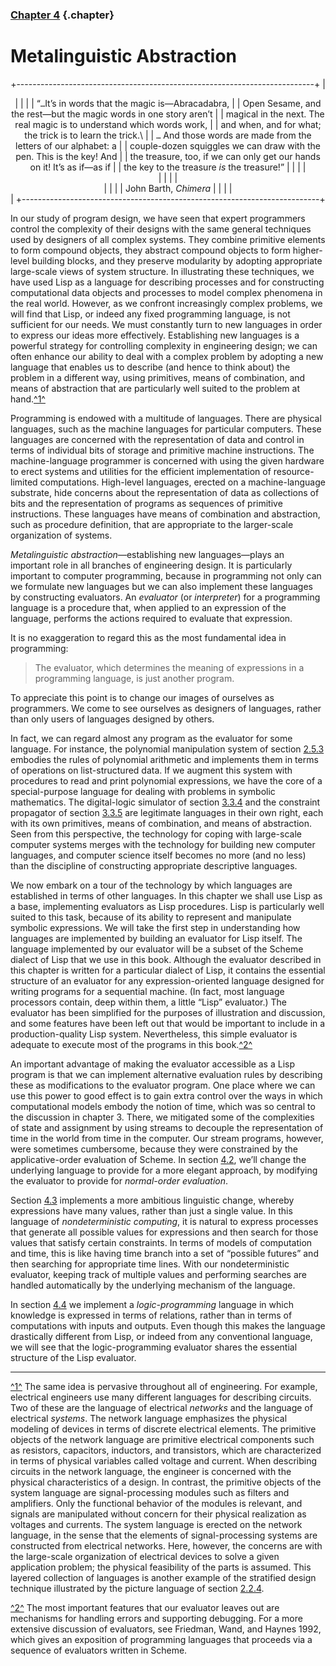 <div class="chapterheading">

### [Chapter 4](book-Z-H-4.html#%_toc_%_chap_4) {.chapter}

Metalinguistic Abstraction
==========================

</div>

<div align="center">

+--------------------------------------------------------------------------+
| <div>                                                                    |
|                                                                          |
| <span class="epigraph">“`…`It’s in words that the magic is—Abracadabra,  |
| Open Sesame, and the rest—but the magic words in one story aren’t        |
| magical in the next. The real magic is to understand which words work,   |
| and when, and for what; the trick is to learn the trick.\                |
|  `…` And those words are made from the letters of our alphabet: a        |
| couple-dozen squiggles we can draw with the pen. This is the key! And    |
| the treasure, too, if we can only get our hands on it! It’s as if—as if  |
| the key to the treasure *is* the treasure!”</span>                       |
|                                                                          |
| </div>                                                                   |
|                                                                          |
| <div>                                                                    |
|                                                                          |
| <span class="epigraph attrib">John Barth, *Chimera*</span>               |
|                                                                          |
| </div>                                                                   |
+--------------------------------------------------------------------------+

</div>

In our study of program design, we have seen that expert programmers
control the complexity of their designs with the same general techniques
used by designers of all complex systems. They combine primitive
elements to form compound objects, they abstract compound objects to
form higher-level building blocks, and they preserve modularity by
adopting appropriate large-scale views of system structure. In
illustrating these techniques, we have used Lisp as a language for
describing processes and for constructing computational data objects and
processes to model complex phenomena in the real world. However, as we
confront increasingly complex problems, we will find that Lisp, or
indeed any fixed programming language, is not sufficient for our needs.
We must constantly turn to new languages in order to express our ideas
more effectively. Establishing new languages is a powerful strategy for
controlling complexity in engineering design; we can often enhance our
ability to deal with a complex problem by adopting a new language that
enables us to describe (and hence to think about) the problem in a
different way, using primitives, means of combination, and means of
abstraction that are particularly well suited to the problem at
hand.<span id="call_footnote_Temp_508">[^1^](#footnote_Temp_508)</span>

Programming is endowed with a multitude of languages. There are physical
languages, such as the machine languages for particular computers. These
languages are concerned with the representation of data and control in
terms of individual bits of storage and primitive machine instructions.
The machine-language programmer is concerned with using the given
hardware to erect systems and utilities for the efficient implementation
of resource-limited computations. High-level languages, erected on a
machine-language substrate, hide concerns about the representation of
data as collections of bits and the representation of programs as
sequences of primitive instructions. These languages have means of
combination and abstraction, such as procedure definition, that are
appropriate to the larger-scale organization of systems.

*Metalinguistic abstraction*—establishing new languages—plays an
important role in all branches of engineering design. It is particularly
important to computer programming, because in programming not only can
we formulate new languages but we can also implement these languages by
constructing evaluators. An *evaluator* (or *interpreter*) for a
programming language is a procedure that, when applied to an expression
of the language, performs the actions required to evaluate that
expression.

It is no exaggeration to regard this as the most fundamental idea in
programming:

> The evaluator, which determines the meaning of expressions in a
> programming language, is just another program.

To appreciate this point is to change our images of ourselves as
programmers. We come to see ourselves as designers of languages, rather
than only users of languages designed by others.

In fact, we can regard almost any program as the evaluator for some
language. For instance, the polynomial manipulation system of
section [2.5.3](book-Z-H-18.html#%_sec_2.5.3) embodies the rules of
polynomial arithmetic and implements them in terms of operations on
list-structured data. If we augment this system with procedures to read
and print polynomial expressions, we have the core of a special-purpose
language for dealing with problems in symbolic mathematics. The
digital-logic simulator of section [3.3.4](book-Z-H-22.html#%_sec_3.3.4)
and the constraint propagator of
section [3.3.5](book-Z-H-22.html#%_sec_3.3.5) are legitimate languages
in their own right, each with its own primitives, means of combination,
and means of abstraction. Seen from this perspective, the technology for
coping with large-scale computer systems merges with the technology for
building new computer languages, and computer science itself becomes no
more (and no less) than the discipline of constructing appropriate
descriptive languages.

We now embark on a tour of the technology by which languages are
established in terms of other languages. In this chapter we shall use
Lisp as a base, implementing evaluators as Lisp procedures. Lisp is
particularly well suited to this task, because of its ability to
represent and manipulate symbolic expressions. We will take the first
step in understanding how languages are implemented by building an
evaluator for Lisp itself. The language implemented by our evaluator
will be a subset of the Scheme dialect of Lisp that we use in this book.
Although the evaluator described in this chapter is written for a
particular dialect of Lisp, it contains the essential structure of an
evaluator for any expression-oriented language designed for writing
programs for a sequential machine. (In fact, most language processors
contain, deep within them, a little “Lisp” evaluator.) The evaluator has
been simplified for the purposes of illustration and discussion, and
some features have been left out that would be important to include in a
production-quality Lisp system. Nevertheless, this simple evaluator is
adequate to execute most of the programs in this book.<span
id="call_footnote_Temp_509">[^2^](#footnote_Temp_509)</span>

An important advantage of making the evaluator accessible as a Lisp
program is that we can implement alternative evaluation rules by
describing these as modifications to the evaluator program. One place
where we can use this power to good effect is to gain extra control over
the ways in which computational models embody the notion of time, which
was so central to the discussion in chapter 3. There, we mitigated some
of the complexities of state and assignment by using streams to decouple
the representation of time in the world from time in the computer. Our
stream programs, however, were sometimes cumbersome, because they were
constrained by the applicative-order evaluation of Scheme. In
section [4.2](book-Z-H-27.html#%_sec_4.2), we’ll change the underlying
language to provide for a more elegant approach, by modifying the
evaluator to provide for *normal-order evaluation*.

Section [4.3](book-Z-H-28.html#%_sec_4.3) implements a more ambitious
linguistic change, whereby expressions have many values, rather than
just a single value. In this language of *nondeterministic computing*,
it is natural to express processes that generate all possible values for
expressions and then search for those values that satisfy certain
constraints. In terms of models of computation and time, this is like
having time branch into a set of “possible futures” and then searching
for appropriate time lines. With our nondeterministic evaluator, keeping
track of multiple values and performing searches are handled
automatically by the underlying mechanism of the language.

In section [4.4](book-Z-H-29.html#%_sec_4.4) we implement a
*logic-programming* language in which knowledge is expressed in terms of
relations, rather than in terms of computations with inputs and outputs.
Even though this makes the language drastically different from Lisp, or
indeed from any conventional language, we will see that the
logic-programming evaluator shares the essential structure of the Lisp
evaluator.

<div class="smallprint">

------------------------------------------------------------------------

</div>

<div class="footnote">

<span id="footnote_Temp_508">[^1^](#call_footnote_Temp_508)</span> The
same idea is pervasive throughout all of engineering. For example,
electrical engineers use many different languages for describing
circuits. Two of these are the language of electrical *networks* and the
language of electrical *systems*. The network language emphasizes the
physical modeling of devices in terms of discrete electrical elements.
The primitive objects of the network language are primitive electrical
components such as resistors, capacitors, inductors, and transistors,
which are characterized in terms of physical variables called voltage
and current. When describing circuits in the network language, the
engineer is concerned with the physical characteristics of a design. In
contrast, the primitive objects of the system language are
signal-processing modules such as filters and amplifiers. Only the
functional behavior of the modules is relevant, and signals are
manipulated without concern for their physical realization as voltages
and currents. The system language is erected on the network language, in
the sense that the elements of signal-processing systems are constructed
from electrical networks. Here, however, the concerns are with the
large-scale organization of electrical devices to solve a given
application problem; the physical feasibility of the parts is assumed.
This layered collection of languages is another example of the
stratified design technique illustrated by the picture language of
section [2.2.4](book-Z-H-15.html#%_sec_2.2.4).

<span id="footnote_Temp_509">[^2^](#call_footnote_Temp_509)</span> The
most important features that our evaluator leaves out are mechanisms for
handling errors and supporting debugging. For a more extensive
discussion of evaluators, see Friedman, Wand, and Haynes 1992, which
gives an exposition of programming languages that proceeds via a
sequence of evaluators written in Scheme.

</div>
